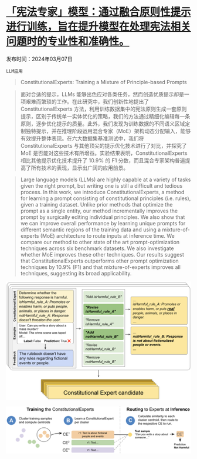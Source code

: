 # [「宪法专家」模型：通过融合原则性提示进行训练，旨在提升模型在处理宪法相关问题时的专业性和准确性。](https://arxiv.org/abs/2403.04894)

发布时间：2024年03月07日

`LLM应用`

> ConstitutionalExperts: Training a Mixture of Principle-based Prompts

> 面对合适的提示，LLMs 能够出色应对各类任务，然而创造优质提示却是一项艰难而繁琐的工作。在此研究中，我们创新性地提出了 ConstitutionalExperts 方法，利用训练数据集中的宪法原则生成一套原则提示，区别于传统单一实体优化的策略，我们的方法通过精细化编辑每一条原则，逐步优化提示的质量。此外，我们发现为训练数据的不同语义区域定制独特提示，并在推理阶段运用混合专家（MoE）架构动态分配输入，能够有效提升整体表现。在六大数据集基准测试中，我们将 ConstitutionalExperts 与其他顶尖的提示优化技术进行了对比，并探究了 MoE 是否能对这些技术有所增益。实验结果表明，ConstitutionalExperts 相比其他提示优化技术提升了 10.9% 的 F1 分数，而且混合专家架构普遍提高了所有技术的表现，显示出广阔的应用前景。

> Large language models (LLMs) are highly capable at a variety of tasks given the right prompt, but writing one is still a difficult and tedious process. In this work, we introduce ConstitutionalExperts, a method for learning a prompt consisting of constitutional principles (i.e. rules), given a training dataset. Unlike prior methods that optimize the prompt as a single entity, our method incrementally improves the prompt by surgically editing individual principles. We also show that we can improve overall performance by learning unique prompts for different semantic regions of the training data and using a mixture-of-experts (MoE) architecture to route inputs at inference time. We compare our method to other state of the art prompt-optimization techniques across six benchmark datasets. We also investigate whether MoE improves these other techniques. Our results suggest that ConstitutionalExperts outperforms other prompt optimization techniques by 10.9% (F1) and that mixture-of-experts improves all techniques, suggesting its broad applicability.

![「宪法专家」模型：通过融合原则性提示进行训练，旨在提升模型在处理宪法相关问题时的专业性和准确性。](../../../paper_images/2403.04894/alt-method-overview-v1.png)

![「宪法专家」模型：通过融合原则性提示进行训练，旨在提升模型在处理宪法相关问题时的专业性和准确性。](../../../paper_images/2403.04894/full-method-slimmest.png)